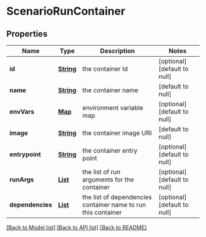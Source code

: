# ScenarioRunContainer
## Properties

Name | Type | Description | Notes
------------ | ------------- | ------------- | -------------
**id** | [**String**](string.md) | the container Id | [optional] [default to null]
**name** | [**String**](string.md) | the container name | [default to null]
**envVars** | [**Map**](string.md) | environment variable map | [optional] [default to null]
**image** | [**String**](string.md) | the container image URI | [default to null]
**entrypoint** | [**String**](string.md) | the container entry point | [optional] [default to null]
**runArgs** | [**List**](string.md) | the list of run arguments for the container | [optional] [default to null]
**dependencies** | [**List**](string.md) | the list of dependencies container name to run this container | [optional] [default to null]

[[Back to Model list]](../README.md#documentation-for-models) [[Back to API list]](../README.md#documentation-for-api-endpoints) [[Back to README]](../README.md)

